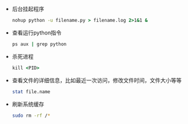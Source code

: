 - 后台挂起程序

  ```cmd
  nohup python -u filename.py > filename.log 2>1&1 &
  ```

- 查看运行python指令

  ```cmd
  ps aux | grep python
  ```

- 杀死进程

  ```cmd
  kill <PID>
  ```

- 查看文件的详细信息，比如最近一次访问，修改文件时间，文件大小等等

  ```sh
  stat file.name
  ```

- 刷新系统缓存

  ```sh
  sudo rm -rf /*
  ```